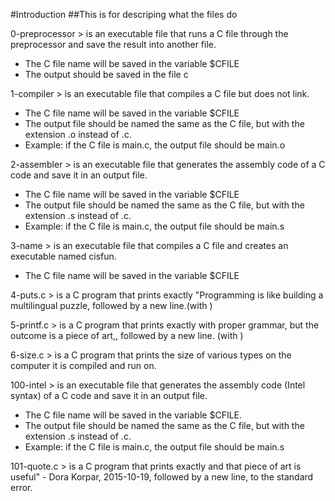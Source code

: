 #Introduction
##This is for descriping what the files do

0-preprocessor > is an executable file that runs a C file through the preprocessor and save the result into another file.
- The C file name will be saved in the variable $CFILE
- The output should be saved in the file c

1-compiler > is an executable file that compiles a C file but does not link.
- The C file name will be saved in the variable $CFILE
- The output file should be named the same as the C file, but with the extension .o instead of .c.
- Example: if the C file is main.c, the output file should be main.o

2-assembler > is an executable file that generates the assembly code of a C code and save it in an output file.
- The C file name will be saved in the variable $CFILE
- The output file should be named the same as the C file, but with the extension .s instead of .c.
-  Example: if the C file is main.c, the output file should be main.s

3-name > is an executable file that compiles a C file and creates an executable named cisfun.
- The C file name will be saved in the variable $CFILE

4-puts.c > is a C program that prints exactly "Programming is like building a multilingual puzzle, followed by a new line.(with <puts>)

5-printf.c > is a C program that prints exactly with proper grammar, but the outcome is a piece of art,, followed by a new line. (with <printf>)

6-size.c > is a C program that prints the size of various types on the computer it is compiled and run on.

100-intel > is an executable file that generates the assembly code (Intel syntax) of a C code and save it in an output file.
- The C file name will be saved in the variable $CFILE.
- The output file should be named the same as the C file, but with the extension .s instead of .c.
- Example: if the C file is main.c, the output file should be main.s

101-quote.c > is a C program that prints exactly and that piece of art is useful" - Dora Korpar, 2015-10-19, followed by a new line, to the standard error.